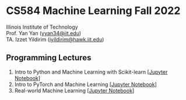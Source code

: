 # CS584 Machine Learning Fall 2022 

Illinois Institute of Technology <br>
Prof. Yan Yan (yyan34@iit.edu) <br>
TA. Izzet Yildirim (iyildirim@hawk.iit.edu)

## Programming Lectures

1. Intro to Python and Machine Learning with Scikit-learn [[Jupyter Notebook](https://github.com/izzet/iit-cs584-f22/blob/main/1-intro-to-python/intro-to-python.ipynb)]
2. Intro to PyTorch and Machine Learning [[Jupyter Notebook](https://github.com/izzet/iit-cs584-f22/blob/main/2-intro-to-pytorch/intro-to-pytorch.ipynb)]
3. Real-world Machine Learning  [[Jupyter Notebook](https://github.com/izzet/iit-cs584-f22/blob/main/3-real-world-ml/real-world-ml.ipynb)]
